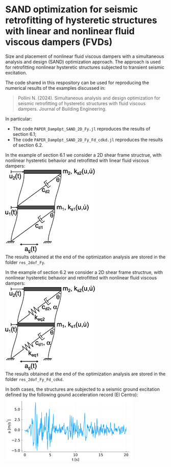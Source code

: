 # SAND optimization for seismic retrofitting of hysteretic structures with linear and nonlinear fluid viscous dampers (FVDs)

Size and placement of nonlinear fluid viscous dampers with a simultaneous analysis and design (SAND) optimization approach. The approach is used for retrofitting nonlinear hysteretic structures subjected to transient seismic excitation.

The code shared in this respository can be used for reproducing the numerical results of the examples discussed in:   
> Pollini N. (2024). Simultaneous analysis and design optimization for seismic retrofitting of hysteretic structures with fluid viscous dampers. Journal of Building Engineering.      

In particular:
- The code `PAPER_DampOpt_SAND_2D_Fy.jl` reproduces the results of section 6.1;   
- The code `PAPER_DampOpt_SAND_2D_Fy_Fd_cdkd.jl` reproduces the results of section 6.2.   


In the example of section 6.1 we consider a 2D shear frame structrue, with nonlinear hysteretic behavior and retrofitted with linear fluid viscous dampers:  
<img src="./images/2dof_lindamp.jpg" alt="2D shear frame retrofitted with linear dampers" width="280">    
The results obtained at the end of the optimization analysis are stored in the folder `res_2dof_Fy`.   
   

In the example of section 6.2 we consider a 2D shear frame structrue, with nonlinear hysteretic behavior and retrofitted with nonlinear fluid viscous dampers:  
<img src="./images/2dof_nonlindamp.jpg" alt="2D shear frame retrofitted with nonlinear dampers" width="280">  
The results obtained at the end of the optimization analysis are stored in the folder `res_2dof_Fy_Fd_cdkd`. 

In both cases, the structures are subjected to a seismic ground excitation defined by the following gound acceleration record (El Centro):   
<img src="./images/LA02.png" alt="El Centro gound acceleration record" width="400"> 
